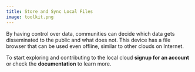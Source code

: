 ```yaml
---
title: Store and Sync Local Files
image: toolkit.png
---
```


By having control over data, communities can decide which data gets disseminated to the public and what does not. This device has a file browser that can be used even offline, similar to other clouds on Internet.

To start exploring and contributing to the local cloud **signup for an account** or check the **documentation** to learn more.

<app-button :color="true" localurl=":8081/login" text="Login or Signup"></app-button>
<app-button target="_self" link="storing-sharing#Documentation" text="Read documentation"></app-button>
